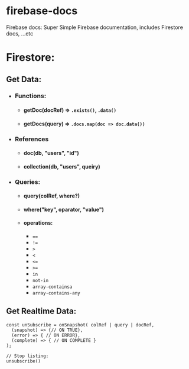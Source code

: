 # firebase-docs
Firebase docs: Super Simple Firebase documentation, includes Firestore docs, ...etc

# Firestore:

## Get Data:

  - ### Functions:
    - #### getDoc(docRef) => `.exists()`, `.data()`
    - #### getDocs(query) => `.docs.map(doc => doc.data())`

  - ### References
    - #### doc(db, "users", "id")
    - #### collection(db, "users", queiry)

  - ### Queries:
    - #### query(colRef, where?)
    - #### where("key", oparator, "value")
    - #### operations:
      - `==`
      - `!=`
      - `>`
      - `<`
      - `<=`
      - `>=`
      - `in`
      - `not-in`
      - `array-containsa`
      - `array-contains-any`


## Get Realtime Data:
```
const unSubscribe = onSnapshot( colRef | query | docRef,
  (snapshot) => {// ON TRUE},
  (error) => { // ON ERROR},
  (complete) => { // ON COMPLETE }
);

// Stop listing: 
unsubscribe()
```
